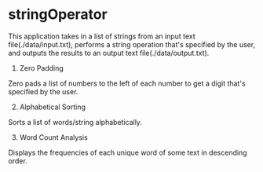 # stringOperator

This application takes in a list of strings from an input text file(./data/input.txt), performs a string operation that's specified by the user, and outputs the results to an output text file(./data/output.txt).

1. Zero Padding

Zero pads a list of numbers to the left of each number to get a digit that's specified by the user.

2. Alphabetical Sorting

Sorts a list of words/string alphabetically.

3. Word Count Analysis

Displays the frequencies of each unique word of some text in descending order.